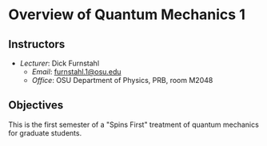 # Overview of Quantum Mechanics 1


## Instructors
* _Lecturer_: Dick Furnstahl
  * _Email_: furnstahl.1@osu.edu
  * _Office_: OSU Department of Physics, PRB, room M2048
  
<!-- !split -->


## Objectives

This is the first semester of a "Spins First" treatment of quantum mechanics for graduate students.